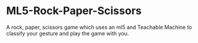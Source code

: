 # ML5-Rock-Paper-Scissors
A rock, paper, scissors game which uses an ml5 and Teachable Machine to classify your gesture and play the game with you.
